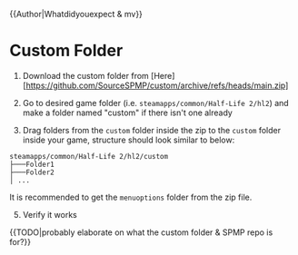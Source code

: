 {{Author|Whatdidyouexpect & mv}}
# Custom Folder

1. Download the custom folder from [Here][https://github.com/SourceSPMP/custom/archive/refs/heads/main.zip]

2. Go to desired game folder (i.e. `steamapps/common/Half-Life 2/hl2`) and make a folder named "custom" if there isn't one already

3. Drag folders from the `custom` folder inside the zip to the `custom` folder inside your game, structure should look similar to below:
```
steamapps/common/Half-Life 2/hl2/custom
├───Folder1
├───Folder2
│ ...
```

It is recommended to get the `menuoptions` folder from the zip file.

5. Verify it works

{{TODO|probably elaborate on what the custom folder & SPMP repo is for?}}

